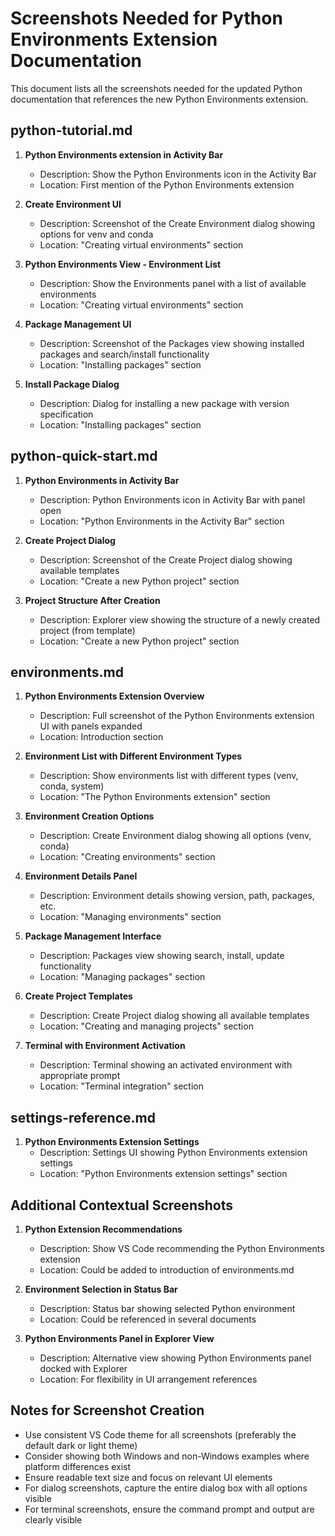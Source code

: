 # Screenshots Needed for Python Environments Extension Documentation

This document lists all the screenshots needed for the updated Python documentation that references the new Python Environments extension.

## python-tutorial.md

1. **Python Environments extension in Activity Bar**
   - Description: Show the Python Environments icon in the Activity Bar
   - Location: First mention of the Python Environments extension

2. **Create Environment UI**
   - Description: Screenshot of the Create Environment dialog showing options for venv and conda
   - Location: "Creating virtual environments" section

3. **Python Environments View - Environment List**
   - Description: Show the Environments panel with a list of available environments
   - Location: "Creating virtual environments" section

4. **Package Management UI**
   - Description: Screenshot of the Packages view showing installed packages and search/install functionality
   - Location: "Installing packages" section

5. **Install Package Dialog**
   - Description: Dialog for installing a new package with version specification
   - Location: "Installing packages" section

## python-quick-start.md

1. **Python Environments in Activity Bar**
   - Description: Python Environments icon in Activity Bar with panel open
   - Location: "Python Environments in the Activity Bar" section

2. **Create Project Dialog**
   - Description: Screenshot of the Create Project dialog showing available templates
   - Location: "Create a new Python project" section

3. **Project Structure After Creation**
   - Description: Explorer view showing the structure of a newly created project (from template)
   - Location: "Create a new Python project" section

## environments.md

1. **Python Environments Extension Overview**
   - Description: Full screenshot of the Python Environments extension UI with panels expanded
   - Location: Introduction section

2. **Environment List with Different Environment Types**
   - Description: Show environments list with different types (venv, conda, system)
   - Location: "The Python Environments extension" section

3. **Environment Creation Options**
   - Description: Create Environment dialog showing all options (venv, conda)
   - Location: "Creating environments" section

4. **Environment Details Panel**
   - Description: Environment details showing version, path, packages, etc.
   - Location: "Managing environments" section

5. **Package Management Interface**
   - Description: Packages view showing search, install, update functionality
   - Location: "Managing packages" section

6. **Create Project Templates**
   - Description: Create Project dialog showing all available templates
   - Location: "Creating and managing projects" section

7. **Terminal with Environment Activation**
   - Description: Terminal showing an activated environment with appropriate prompt
   - Location: "Terminal integration" section

## settings-reference.md

1. **Python Environments Extension Settings**
   - Description: Settings UI showing Python Environments extension settings
   - Location: "Python Environments extension settings" section

## Additional Contextual Screenshots

1. **Python Extension Recommendations**
   - Description: Show VS Code recommending the Python Environments extension
   - Location: Could be added to introduction of environments.md

2. **Environment Selection in Status Bar**
   - Description: Status bar showing selected Python environment
   - Location: Could be referenced in several documents

3. **Python Environments Panel in Explorer View**
   - Description: Alternative view showing Python Environments panel docked with Explorer
   - Location: For flexibility in UI arrangement references

## Notes for Screenshot Creation

- Use consistent VS Code theme for all screenshots (preferably the default dark or light theme)
- Consider showing both Windows and non-Windows examples where platform differences exist
- Ensure readable text size and focus on relevant UI elements
- For dialog screenshots, capture the entire dialog box with all options visible
- For terminal screenshots, ensure the command prompt and output are clearly visible
